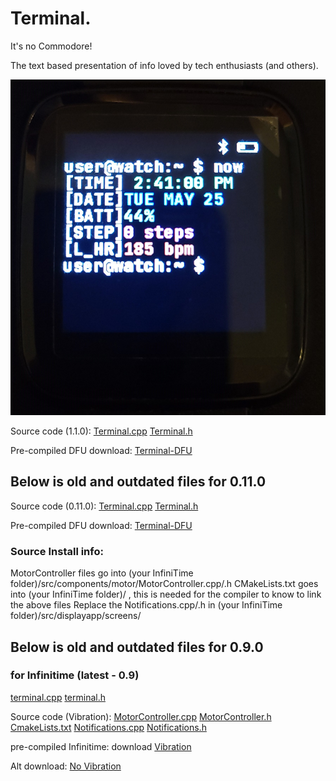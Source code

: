 # Terminal.
It's no Commodore!

The text based presentation of info loved by tech enthusiasts (and others).

![Terminal](https://raw.githubusercontent.com/ZephyrLabs/Watchfaces/gh-pages/docs/Terminal/Terminal.jpg "Terminal")

Source code (1.1.0): [Terminal.cpp](https://raw.githubusercontent.com/ZephyrLabs/Watchfaces/gh-pages/docs/Terminal/terminal-110.cpp)
[Terminal.h](https://raw.githubusercontent.com/ZephyrLabs/Watchfaces/gh-pages/docs/Terminal/terminal-0110.h)

Pre-compiled DFU download: [Terminal-DFU](https://raw.githubusercontent.com/ZephyrLabs/Watchfaces/gh-pages/docs/Terminal/dfu-terminal-110.zip)

## Below is old and outdated files for 0.11.0

Source code (0.11.0): [Terminal.cpp](https://raw.githubusercontent.com/ZephyrLabs/Watchfaces/gh-pages/docs/Terminal/terminal-0110.cpp)
[Terminal.h](https://raw.githubusercontent.com/ZephyrLabs/Watchfaces/gh-pages/docs/Terminal/terminal-0110.h)

Pre-compiled DFU download: [Terminal-DFU](https://raw.githubusercontent.com/ZephyrLabs/Watchfaces/gh-pages/docs/Terminal/dfu-terminal-0110.zip)

### Source Install info: 
MotorController files go into (your InfiniTime folder)/src/components/motor/MotorController.cpp/.h
CMakeLists.txt goes into (your InfiniTime folder)/ , this is needed for the compiler to know to link the above files
Replace the Notifications.cpp/.h in (your InfiniTime folder)/src/displayapp/screens/ 

## Below is old and outdated files for 0.9.0
### for Infinitime (latest - 0.9)
[terminal.cpp](https://raw.githubusercontent.com/ZephyrLabs/Watchfaces/gh-pages/docs/Terminal/terminal.cpp)
[terminal.h](https://raw.githubusercontent.com/ZephyrLabs/Watchfaces/gh-pages/docs/Terminal/terminal.h)

Source code (Vibration): [MotorController.cpp](https://raw.githubusercontent.com/ZephyrLabs/Watchfaces/gh-pages/docs/Terminal/motor/MotorController.cpp)
[MotorController.h](https://raw.githubusercontent.com/ZephyrLabs/Watchfaces/gh-pages/docs/Terminal/motor/MotorController.h)
[CmakeLists.txt](https://raw.githubusercontent.com/ZephyrLabs/Watchfaces/gh-pages/docs/Terminal/CMakeLists.txt)
[Notifications.cpp](https://raw.githubusercontent.com/ZephyrLabs/Watchfaces/gh-pages/docs/Terminal/motor/Notifications.cpp)
[Notifications.h](https://raw.githubusercontent.com/ZephyrLabs/Watchfaces/gh-pages/docs/Terminal/motor/Notifications.h)


pre-compiled Infinitime: download [Vibration](https://github.com/ZephyrLabs/Watchfaces/raw/gh-pages/docs/Terminal/pinetime-mcuboot-app-dfu(terminal).zip)

Alt download: [No Vibration](https://github.com/ZephyrLabs/Watchfaces/raw/gh-pages/docs/Terminal/pinetime-mcuboot-app-dfu(terminalNoV).zip)
